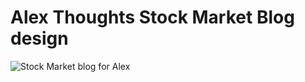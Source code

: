 # Alex Thoughts Stock Market Blog design

![Stock Market blog for Alex](https://www.figma.com/file/idRMnGUEFYAhETC9DJIeot/Stock-Market?node-id=2%3A2)

